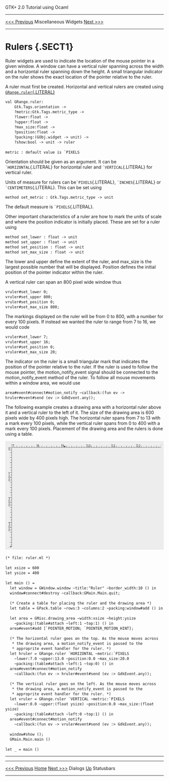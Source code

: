   GTK+ 2.0 Tutorial using Ocaml
  ------------------------------- ----------------------- ---------------------------
  [\<\<\< Previous](x1071.html)   Miscellaneous Widgets   [Next \>\>\>](x1135.html)

* * * * *

Rulers {.SECT1}
======

Ruler widgets are used to indicate the location of the mouse pointer in
a given window. A window can have a vertical ruler spanning across the
width and a horizontal ruler spanning down the height. A small
triangular indicator on the ruler shows the exact location of the
pointer relative to the ruler.

A ruler must first be created. Horizontal and vertical rulers are
created using
[`GRange.ruler`{.LITERAL}](http://lablgtk.forge.ocamlcore.org/refdoc/GRange.html#VALruler)

~~~~ {.PROGRAMLISTING}
val GRange.ruler:
    Gtk.Tags.orientation ->
    ?metric:Gtk.Tags.metric_type ->
    ?lower:float ->
    ?upper:float ->
    ?max_size:float ->
    ?position:float ->
    ?packing:(GObj.widget -> unit) ->
    ?show:bool -> unit -> ruler

metric : default value is `PIXELS
~~~~

Orientation should be given as an argument. It can be
`` `HORIZONTAL ``{.LITERAL} for horizontal ruler and
`` `VERTICAL ``{.LITERAL} for vertical ruler.

Units of measure for rulers can be`` `PIXELS ``{.LITERAL},
`` `INCHES ``{.LITERAL} or `` `CENTIMETERS ``{.LITERAL}. This can be set
using

~~~~ {.PROGRAMLISTING}
method set_metric : Gtk.Tags.metric_type -> unit
~~~~

The default measure is `` `PIXELS ``{.LITERAL}.

Other important characteristics of a ruler are how to mark the units of
scale and where the position indicator is initially placed. These are
set for a ruler using

~~~~ {.PROGRAMLISTING}
method set_lower : float -> unit
method set_upper : float -> unit
method set_position : float -> unit
method set_max_size : float -> unit
~~~~

The lower and upper define the extent of the ruler, and max\_size is the
largest possible number that will be displayed. Position defines the
initial position of the pointer indicator within the ruler.

A vertical ruler can span an 800 pixel wide window thus

~~~~ {.PROGRAMLISTING}
vruler#set_lower 0;
vruler#set_upper 800;
vruler#set_position 0;
vruler#set_max_size 800;
~~~~

The markings displayed on the ruler will be from 0 to 800, with a number
for every 100 pixels. If instead we wanted the ruler to range from 7 to
16, we would code

~~~~ {.PROGRAMLISTING}
vruler#set_lower 7;
vruler#set_upper 16;
vruler#set_position 0;
vruler#set_max_size 20;
~~~~

The indicator on the ruler is a small triangular mark that indicates the
position of the pointer relative to the ruler. If the ruler is used to
follow the mouse pointer, the motion\_notify\_event signal should be
connected to the motion\_notify\_event method of the ruler. To follow
all mouse movements within a window area, we would use

~~~~ {.PROGRAMLISTING}
area#event#connect#motion_notify ~callback:(fun ev -> hruler#event#send (ev :> GdkEvent.any));
~~~~

The following example creates a drawing area with a horizontal ruler
above it and a vertical ruler to the left of it. The size of the drawing
area is 600 pixels wide by 400 pixels high. The horizontal ruler spans
from 7 to 13 with a mark every 100 pixels, while the vertical ruler
spans from 0 to 400 with a mark every 100 pixels. Placement of the
drawing area and the rulers is done using a table.

![](images/rulers.png)

~~~~ {.PROGRAMLISTING}
(* file: ruler.ml *)

let xsize = 600
let ysize = 400

let main () =
  let window = GWindow.window ~title:"Ruler" ~border_width:10 () in
  window#connect#destroy ~callback:GMain.Main.quit;

  (* Create a table for placing the ruler and the drawing area *)
  let table = GPack.table ~rows:3 ~columns:2 ~packing:window#add () in

  let area = GMisc.drawing_area ~width:xsize ~height:ysize
    ~packing:(table#attach ~left:1 ~top:1) () in
  area#event#add [`POINTER_MOTION; `POINTER_MOTION_HINT];

  (* The horizontal ruler goes on the top. As the mouse moves across
   * the drawing area, a motion_notify_event is passed to the
   * approprite event handler for the ruler. *)
  let hruler = GRange.ruler `HORIZONTAL ~metric:`PIXELS
    ~lower:7.0 ~upper:13.0 ~position:0.0 ~max_size:20.0
    ~packing:(table#attach ~left:1 ~top:0) () in
  area#event#connect#motion_notify
    ~callback:(fun ev -> hruler#event#send (ev :> GdkEvent.any));

  (* The vertical ruler goes on the left. As the mouse moves across
   * the drawing area, a motion_notify_event is passed to the
   * approprite event handler for the ruler. *)
  let vruler = GRange.ruler `VERTICAL ~metric:`PIXELS
    ~lower:0.0 ~upper:(float ysize) ~position:0.0 ~max_size:(float ysize)
    ~packing:(table#attach ~left:0 ~top:1) () in
  area#event#connect#motion_notify
    ~callback:(fun ev -> vruler#event#send (ev :> GdkEvent.any));

  window#show ();
  GMain.Main.main ()

let _ = main ()
~~~~

* * * * *

  ------------------------------- -------------------- ---------------------------
  [\<\<\< Previous](x1071.html)   [Home](book1.html)   [Next \>\>\>](x1135.html)
  Dialogs                         [Up](c953.html)      Statusbars
  ------------------------------- -------------------- ---------------------------


